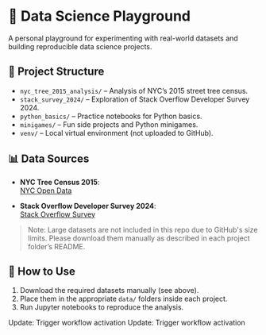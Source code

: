# 🧪 Data Science Playground

A personal playground for experimenting with real-world datasets and building reproducible data science projects.

## 📁 Project Structure

- `nyc_tree_2015_analysis/` – Analysis of NYC’s 2015 street tree census.
- `stack_survey_2024/` – Exploration of Stack Overflow Developer Survey 2024.
- `python_basics/` – Practice notebooks for Python basics.
- `minigames/` – Fun side projects and Python minigames.
- `venv/` – Local virtual environment (not uploaded to GitHub).

## 📊 Data Sources

- **NYC Tree Census 2015**:  
  [NYC Open Data](https://data.cityofnewyork.us/Environment/2015-Street-Tree-Census-Tree-Data/uvpi-gqnh)

- **Stack Overflow Developer Survey 2024**:  
  [Stack Overflow Survey](https://survey.stackoverflow.co/)

> Note: Large datasets are not included in this repo due to GitHub's size limits. Please download them manually as described in each project folder’s README.

## 📌 How to Use

1. Download the required datasets manually (see above).
2. Place them in the appropriate `data/` folders inside each project.
3. Run Jupyter notebooks to reproduce the analysis.

Update: Trigger workflow activation
Update: Trigger workflow activation
